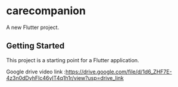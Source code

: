 # carecompanion

A new Flutter project.

## Getting Started

This project is a starting point for a Flutter application.

Google drive video link :https://drive.google.com/file/d/1d6_ZHF7E-4z3n0dDyhFIc46yIT4q1h1r/view?usp=drive_link
